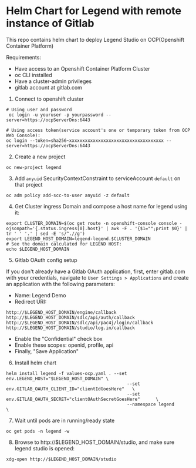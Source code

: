 # Helm Chart for Legend with remote instance of Gitlab

This repo contains helm chart to deploy Legend Studio on OCP(Openshift Container Platform)

Requirements:
- Have access to an Openshift Container Platform Cluster
- oc CLI installed
- Have a cluster-admin privileges
- gitlab account at gitlab.com

1. Connect to openshift cluster
```shell
# Using user and password
 oc login -u youruser -p yourpassword --server=https://ocpServerDns:6443

# Using access token(service account's one or temporary token from OCP Web Console):
oc login --token=sha256~xxxxxxxxxxxxxxxxxxxxxxxxxxxxxxxxxxxx --server=https://ocpServerDns:6443
```

2. Create a new project
```shell
oc new-project legend
```

3. Add `anyuid` SecurityContextConstraint to serviceAccount `default` on that project
```shell
oc adm policy add-scc-to-user anyuid -z default
```

4. Get Cluster ingress Domain and compose a host name for legend using it:
```shell
export CLUSTER_DOMAIN=$(oc get route -n openshift-console console -ojsonpath='{.status.ingress[0].host}' | awk -F . '{$1="";print $0}' | tr ' ' '.' | sed -E 's/^.//g')
export LEGEND_HOST_DOMAIN=legend-legend.$CLUSTER_DOMAIN
# See the domain calculated for LEGEND HOST:
echo $LEGEND_HOST_DOMAIN

```

5. Gitlab OAuth config setup

If you don't already have a Gitlab OAuth application, first, enter gitlab.com with your credentials, navigate to `User Settings > Applications` and create an application with the following parameters:

- Name: Legend Demo
- Redirect URI:
```
http://$LEGEND_HOST_DOMAIN/engine/callback
http://$LEGEND_HOST_DOMAIN/sdlc/api/auth/callback
http://$LEGEND_HOST_DOMAIN/sdlc/api/pac4j/login/callback
http://$LEGEND_HOST_DOMAIN/studio/log.in/callback
```
- Enable the "Confidential" check box
- Enable these scopes: openid, profile, api
- Finally, "Save Application"

6. Install helm chart
```
helm install legend -f values-ocp.yaml . --set env.LEGEND_HOST="$LEGEND_HOST_DOMAIN" \
                                              --set env.GITLAB_OAUTH_CLIENT_ID="clientIdGoesHere"   \
                                              --set env.GITLAB_OAUTH_SECRET="clientOAuthSecretGoesHere"      \
                                              --namespace legend                    \
```
7. Wait until pods are in running/ready state
```
oc get pods -n legend -w
```

8. Browse to http://$LEGEND_HOST_DOMAIN/studio, and make sure legend studio is opened:
```shell
xdg-open http://$LEGEND_HOST_DOMAIN/studio
```



